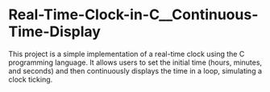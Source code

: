 # Real-Time-Clock-in-C__Continuous-Time-Display
This project is a simple implementation of a real-time clock using the C programming language. It allows users to set the initial time (hours, minutes, and seconds) and then continuously displays the time in a loop, simulating a clock ticking.
